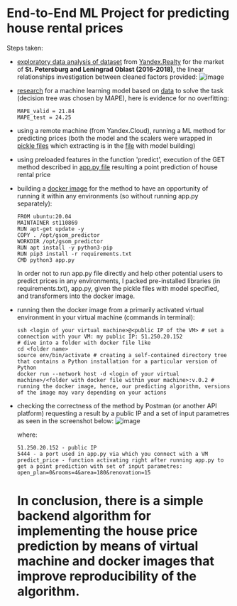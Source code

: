 # End-to-End ML Project for predicting house rental prices
Steps taken:
- [exploratory data analysis of dataset](https://github.com/ArtRakh/e2e23project/blob/main/EDA_real_estate_data.ipynb) from [Yandex.Realty](https://realty.ya.ru/) for the market of **St. Petersburg and Leningrad Oblast (2016-2018)**, the linear relationships investigation between cleaned factors provided:
![image](https://github.com/ArtRakh/e2e23project/assets/114469896/d2ec130b-0211-41f5-821d-e76e42c72179)
- [research](https://github.com/ArtRakh/e2e23project/blob/main/Building_model.ipynb) for a machine learning model based on [data](https://github.com/ArtRakh/e2e23project/blob/main/cleaned_dataset.csv) to solve the task (decision tree was chosen by MAPE), here is evidence for no overfitting:
  ```
  MAPE_valid = 21.84
  MAPE_test = 24.25
  ```
- using a remote machine (from Yandex.Cloud), running a ML method for predicting prices (both the model and the scalers were wrapped in [pickle files](https://github.com/ArtRakh/e2e23project/tree/main/mlmodels) which extracting is in the [file](https://github.com/ArtRakh/e2e23project/blob/main/Building_model.ipynb) with model building)
- using preloaded features in the function 'predict', execution of the GET method described in [app.py file](https://github.com/ArtRakh/e2e23project/blob/main/app.py) resulting a point prediction of house rental price
- building a [docker image](https://hub.docker.com/r/artrakh/e2e23_class_predictor) for the method to have an opportunity of running it within any environments (so without running app.py separately):
  ```
  FROM ubuntu:20.04
  MAINTAINER st110869
  RUN apt-get update -y
  COPY . /opt/gsom_predictor
  WORKDIR /opt/gsom_predictor
  RUN apt install -y python3-pip
  RUN pip3 install -r requirements.txt
  CMD python3 app.py
  ```
  In order not to run app.py file directly and help other potential users to predict prices in any environments, I packed pre-installed libraries (in requirements.txt), app.py, given the pickle files with model specified, and transformers into the docker image.
- running then the docker image from a primarily activated virtual environment in your virtual machine (commands in terminal):
  ```
  ssh <login of your virtual machine>@<public IP of the VM> # set a connection with your VM: my public IP: 51.250.20.152
  # dive into a folder with docker file like
  cd <folder name>
  source env/bin/activate # creating a self-contained directory tree that contains a Python installation for a particular version of Python
  docker run --network host -d <login of your virtual machine>/<folder with docker file within your machine>:v.0.2 # running the docker image, hence, our predicting algorithm, versions of the image may vary depending on your actions
  ```
- checking the correctness of the method by Postman (or another API platform) requesting a result by a public IP and a set of input parametres as seen in the screenshot below:
  ![image](https://github.com/ArtRakh/e2e23project/assets/114469896/b289d4d5-3a4f-4f12-acc1-57275de8944a)
  
  where:
  ```
  51.250.20.152 - public IP
  5444 - a port used in app.py via which you connect with a VM
  predict_price - function activating right after running app.py to get a point prediction with set of input parametres:
  open_plan=0&rooms=4&area=180&renovation=15
  ```
  # In conclusion, there is a simple backend algorithm for implementing the house price prediction by means of virtual machine and docker images that improve reproducibility of the algorithm.
